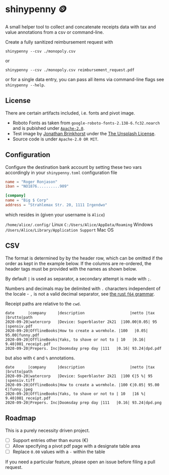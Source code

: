 # shinypenny 🪙

A small helper tool to collect and concatenate receipts data with tax and value annotations from a csv or command-line.

Create a fully sanitized reimbursement request with

`shinypenny --csv ./monopoly.csv`

or

`shinypenny --csv ./monopoly.csv reimbursement_request.pdf`

or for a single data entry, you can pass all items via command-line
flags see `shinypenny --help`.

## License

There are certain artifacts included, i.e. fonts and pivot image.

* Roboto Fonts as taken from `google-roboto-fonts-2.138-6.fc32.noarch` and is pubished under [`Apache-2.0`](https://fonts.google.com/specimen/Roboto#license).
* Test image by [Jonathan Brinkhorst](https://unsplash.com/@jbrinkhorst) under the [The Unsplash License](https://unsplash.com/license).
* Source code is under `Apache-2.0 OR MIT`.

## Configuration

Configure the destination bank account by setting these two vars
accordingly in your `shinypenny.toml` configuration file

```toml
name = "Roger Ronjason"
iban = "NO1876..........909"

[company]
name = "Big $ Corp"
address = "Strahlemax Str. 20, 1111 Irgendwo"
```

which resides in (given your username is `Alice`)

`/home/alice/.config/` Linux
`C:/Users/Alice/AppData/Roaming` Windows
`/Users/Alice/Library/Application Support` Mac OS

## CSV

The format is determined by by the header row, which can be omitted if the order
as kept in the example below. If the columns are re-ordered, the header tags must be provided
with the names as shown below.

By default `|` is used as separator, a secondary attempt is made with `;`.

Numbers and decimals may be delimited with `.` characters independent of the locale - `,` is not a valid decimal separator, see [the rust `f64` grammar](https://doc.rust-lang.org/std/primitive.f64.html#grammar).

Receipt paths are relative to the `cwd`.

```csv
date      |company     |description                    |netto |tax |brutto|path
2020-09-20|watercorp   |Device: Superblaster 2k21  |100.00|0.05| 95   |spensiv.pdf
2020-09-20|OfflineBooks|How to create a wormhole. |100   |0.05| 95.00|funny.pdf
2020-09-20|OfflineBooks|Yaks, to shave or not to | 10   |0.16|  9.40|001_receipt.pdf
2020-09-20|Prepers. Inc|Doomsday prep day |111   |0.16| 93.24|dpd.pdf
```

but also with `€` and `%` annotations.

```csv
date      |company     |description                    |netto |tax |brutto|path
2020-09-20|watercorp   |Device: Superblaster 2k21  |100 €|5 %| 95   |spensiv.tiff
2020-09-20|OfflineBooks|How to create a wormhole. |100 €|0.05| 95.00 €|funny.jpeg
2020-09-20|OfflineBooks|Yaks, to shave or not to | 10   |16 %|  9.40|001_receipt.pdf
2020-09-20|Prepers. Inc|Doomsday prep day |111   |0.16| 93.24|dpd.png
```

## Roadmap

This is a purely necessity driven project.

* [ ] Support entries other than euros (€)
* [ ] Allow specifying a pivot pdf page with a designate table area
* [ ] Replace `0.00` values with a `-` within the table

If you need a particular feature, please open an issue before filing a pull request.
